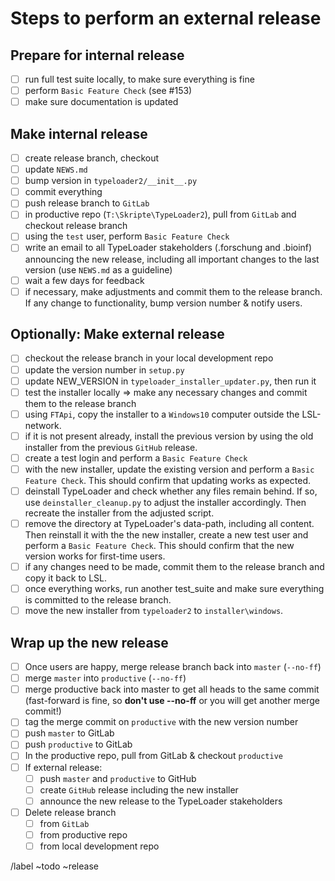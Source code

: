 # Steps to perform an external release

## Prepare for internal release
- [ ] run full test suite locally, to make sure everything is fine
- [ ] perform ``Basic Feature Check`` (see #153)
- [ ] make sure documentation is updated

## Make internal release
- [ ] create release branch, checkout
- [ ] update ``NEWS.md``
- [ ] bump version in ``typeloader2/__init__.py``
- [ ] commit everything
- [ ] push release branch to ``GitLab``
- [ ] in productive repo (``T:\Skripte\TypeLoader2``), pull from ``GitLab`` and checkout release branch
- [ ] using the ``test`` user, perform ``Basic Feature Check``
- [ ] write an email to all TypeLoader stakeholders (.forschung and .bioinf) announcing the new release, including all important changes to the last version (use ``NEWS.md`` as a guideline)
- [ ] wait a few days for feedback
- [ ] if necessary, make adjustments and commit them to the release branch. If any change to functionality, bump version number & notify users.

## Optionally: Make external release
- [ ] checkout the release branch in your local development repo
- [ ] update the version number in ``setup.py``
- [ ] update NEW_VERSION in ``typeloader_installer_updater.py``, then run it
- [ ] test the installer locally ⇒ make any necessary changes and commit them to the release branch
- [ ] using ``FTApi``, copy the installer to a ``Windows10`` computer outside the LSL-network.
- [ ] if it is not present already, install the previous version by using the old installer from the previous ``GitHub`` release.
- [ ] create a test login and perform a ``Basic Feature Check``
- [ ] with the new installer, update the existing version and perform a ``Basic Feature Check``. This should confirm that updating works as expected.
- [ ] deinstall TypeLoader and check whether any files remain behind. If so, use ``deinstaller_cleanup.py`` to adjust the installer accordingly. Then recreate the installer from the adjusted script.
- [ ] remove the directory at TypeLoader's data-path, including all content. Then reinstall it with the the new installer, create a new test user and perform a ``Basic Feature Check``. This should confirm that the new version works for first-time users.
- [ ] if any changes need to be made, commit them to the release branch and copy it back to LSL. 
- [ ] once everything works, run another test_suite and make sure everything is committed to the release branch. 
- [ ] move the new installer from ``typeloader2`` to ``installer\windows``.

## Wrap up the new release
- [ ] Once users are happy, merge release branch back into ``master`` (``--no-ff``)
- [ ] merge ``master`` into ``productive`` (``--no-ff``)
- [ ] merge productive back into master to get all heads to the same commit (fast-forward is fine, so **don't use --no-ff** or you will get another merge commit!)
- [ ] tag the merge commit on ``productive`` with the new version number
- [ ] push ``master`` to GitLab
- [ ] push ``productive`` to GitLab
- [ ] In the productive repo, pull from GitLab & checkout ``productive``
- [ ] If external release:
  - [ ] push ``master`` and ``productive`` to GitHub
  - [ ] create ``GitHub`` release including the new installer
  - [ ] announce the new release to the TypeLoader stakeholders
- [ ] Delete release branch
  - [ ] from ``GitLab``
  - [ ] from productive repo
  - [ ] from local development repo

/label ~todo ~release
